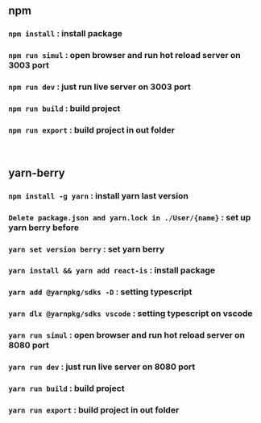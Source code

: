 ## npm
### `npm install` : install package
### `npm run simul` : open browser and run hot reload server on 3003 port
### `npm run dev` : just run live server on 3003 port
### `npm run build` : build project
### `npm run export` : build project in out folder

<br>

## yarn-berry
### `npm install -g yarn` : install yarn last version
### `Delete package.json and yarn.lock in ./User/{name}` : set up yarn berry before
### `yarn set version berry` : set yarn berry
### `yarn install && yarn add react-is` : install package
### `yarn add @yarnpkg/sdks -D` : setting typescript
### `yarn dlx @yarnpkg/sdks vscode` : setting typescript on vscode
### `yarn run simul` : open browser and run hot reload server on 8080 port
### `yarn run dev` : just run live server on 8080 port
### `yarn run build` : build project
### `yarn run export` : build project in out folder
